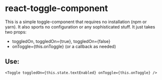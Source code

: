 # react-toggle-component
This is a simple toggle-component that requires no installation (npm or yarn).
It also sports no configuration or any sophisticated stuff. 
It just takes two props:
 - toggledOn, toggledOn={true}, toggledOn={false}
 - onToggle={this.onToggle} (or a callback as needed)
 
## Use:
```
<Toggle toggledOn={this.state.textEnabled} onToggle={this.onToggle} />
```

